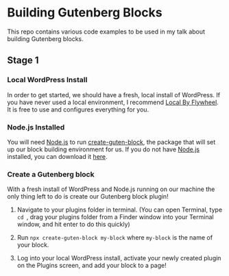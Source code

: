 # Building Gutenberg Blocks

This repo contains various code examples to be used in my talk about building Gutenberg blocks.

## Stage 1

### Local WordPress Install

In order to get started, we should have a fresh, local install of WordPress. If you have never used a local environment, I recommend [Local By Flywheel](https://localbyflywheel.com/). It is free to use and configures everything for you.

### Node.js Installed

You will need [Node.js](https://nodejs.org/en/download/) to run [create-guten-block](https://github.com/ahmadawais/create-guten-block), the package that will set up our block building environment for us. If you do not have [Node.js](https://nodejs.org/en/download/) installed, you can download it [here](https://nodejs.org/en/download/).

### Create a Gutenberg block

With a fresh install of WordPress and Node.js running on our machine the only thing left to do is create our Gutenberg block plugin! 

1. Navigate to your plugins folder in terminal. (You can open Terminal, type `cd `, drag your plugins folder from a Finder window into your Terminal window, and hit enter to do this quickly)

2. Run `npx create-guten-block my-block` where `my-block` is the name of your block.

3. Log into your local WordPress install, activate your newly created plugin on the Plugins screen, and add your block to a page!